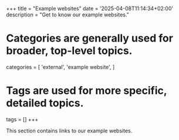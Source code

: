 +++
title = "Example websites"
date = '2025-04-08T11:14:34+02:00'
description = "Get to know our example websites."
# Categories are generally used for broader, top-level topics.
categories = [
 'external',
 'example website',
]
# Tags are used for more specific, detailed topics.
tags = []
+++

This section contains links to our example websites.
